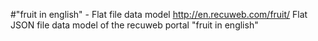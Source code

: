 #"fruit in english" - Flat file data model
http://en.recuweb.com/fruit/
Flat JSON file data model of the recuweb portal "fruit in english"
